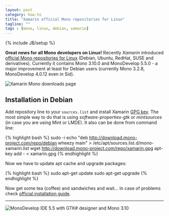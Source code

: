 ```yaml
---
layout: post
category: how-to 
title: "Xamarin official Mono repositories for Linux"
tagline: ""
tags : [mono, linux, debian, xamarin]
---
```

{% include JB/setup %}

**Great news for all Mono developers on Linux!** Recently *Xamarin* introduced [official Mono repositories for Linux](http://www.mono-project.com/download/#download-lin) (Debian, Ubuntu, RedHat, SUSE and derivatives). Currently it contains Mono 3.10.0 and MonoDevelop 5.5.0 - a major improvement at least for Debian users (currently Mono 3.2.8, MonoDevelop 4.0.12 even in Sid).

<!-- more -->

<img src="{{ site.url }}/assets/images/xamarin-official-mono-repositories-for-linux_01.png" alt="Xamarin Mono downloads page" class="img-fluid" />

## Installation in Debian

Add repository line to your `sources.list` and install Xamarin [GPG key](http://download.mono-project.com/repo/xamarin.gpg). The most simple way to do that is using *software-properties-gtk* or *mintsources* (in case you are using Mint or LMDE). It also can be done from command line:

{% highlight bash %}
sudo -i
echo "deb http://download.mono-project.com/repo/debian wheezy main" > /etc/apt/sources.list.d/mono-xamarin.list
wget http://download.mono-project.com/repo/xamarin.gpg
apt-key add - < xamarin.gpg
{% endhighlight %}

Now we have to update apt cache and upgrade packages:

{% highlight bash %}
sudo apt-get update
sudo apt-get upgrade
{% endhighlight %}

Now get some tea (coffee) and sandwiches and wait... In case of problems check [official installation guide](http://www.mono-project.com/docs/getting-started/install/linux/).

---

<img src="{{ site.url }}/assets/images/xamarin-official-mono-repositories-for-linux_02.jpg" alt="MonoDevelop IDE 5.5 with GTK# designer and Mono 3.10" class="img-fluid" />

